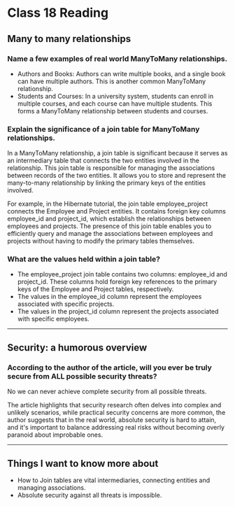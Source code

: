 # Class 18 Reading

## Many to many relationships

### Name a few examples of real world ManyToMany relationships.

- Authors and Books: Authors can write multiple books, and a single book can have multiple authors. This is another common ManyToMany relationship.
- Students and Courses: In a university system, students can enroll in multiple courses, and each course can have multiple students. This forms a ManyToMany relationship between students and courses.

### Explain the significance of a join table for ManyToMany relationships.

In a ManyToMany relationship, a join table is significant because it serves as an intermediary table that connects the two entities involved in the relationship. This join table is responsible for managing the associations between records of the two entities. It allows you to store and represent the many-to-many relationship by linking the primary keys of the entities involved.

For example, in the Hibernate tutorial, the join table employee_project connects the Employee and Project entities. It contains foreign key columns employee_id and project_id, which establish the relationships between employees and projects. The presence of this join table enables you to efficiently query and manage the associations between employees and projects without having to modify the primary tables themselves.

### What are the values held within a join table?

- The employee_project join table contains two columns: employee_id and project_id. These columns hold foreign key references to the primary keys of the Employee and Project tables, respectively.
- The values in the employee_id column represent the employees associated with specific projects.
- The values in the project_id column represent the projects associated with specific employees.

---

## Security: a humorous overview

### According to the author of the article, will you ever be truly secure from ALL possible security threats?

No we can never achieve complete security from all possible threats.

The article highlights that security research often delves into complex and unlikely scenarios, while practical security concerns are more common, the author suggests that in the real world, absolute security is hard to attain, and it's important to balance addressing real risks without becoming overly paranoid about improbable ones.

---

## Things I want to know more about

- How to Join tables are vital intermediaries, connecting entities and managing associations.
- Absolute security against all threats is impossible.